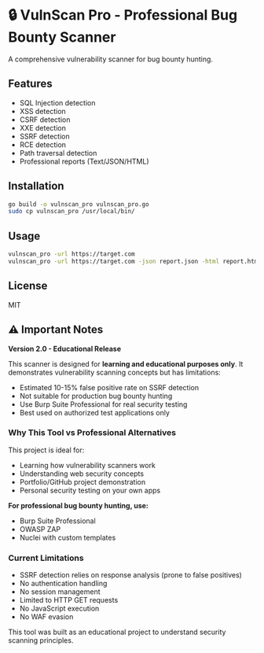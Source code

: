 # 🔒 VulnScan Pro - Professional Bug Bounty Scanner

A comprehensive vulnerability scanner for bug bounty hunting.

## Features
- SQL Injection detection
- XSS detection
- CSRF detection
- XXE detection
- SSRF detection
- RCE detection
- Path traversal detection
- Professional reports (Text/JSON/HTML)

## Installation
```bash
go build -o vulnscan_pro vulnscan_pro.go
sudo cp vulnscan_pro /usr/local/bin/
```

## Usage
```bash
vulnscan_pro -url https://target.com
vulnscan_pro -url https://target.com -json report.json -html report.html
```

## License
MIT

## ⚠️ Important Notes

**Version 2.0 - Educational Release**

This scanner is designed for **learning and educational purposes only**. It demonstrates vulnerability scanning concepts but has limitations:

- Estimated 10-15% false positive rate on SSRF detection
- Not suitable for production bug bounty hunting
- Use Burp Suite Professional for real security testing
- Best used on authorized test applications only

### Why This Tool vs Professional Alternatives

This project is ideal for:
- Learning how vulnerability scanners work
- Understanding web security concepts
- Portfolio/GitHub project demonstration
- Personal security testing on your own apps

**For professional bug bounty hunting, use:**
- Burp Suite Professional
- OWASP ZAP
- Nuclei with custom templates

### Current Limitations

- SSRF detection relies on response analysis (prone to false positives)
- No authentication handling
- No session management
- Limited to HTTP GET requests
- No JavaScript execution
- No WAF evasion

This tool was built as an educational project to understand security scanning principles.

